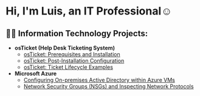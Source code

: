 <h1>Hi, I'm Luis, an <a >IT Professional</a>☺</h1>

<h2>👨‍💻 Information Technology Projects:</h2>

- <b>osTicket (Help Desk Ticketing System)</b>
  - [osTicket: Prerequisites and Installation](https://github.com/Henrythecoder/osticket-prereqs)
  - [osTicket: Post-Installation Configuration](https://github.com/Henrythecoder/post-install-config)
  - [osTicket: Ticket Lifecycle Examples](https://github.com/Henrythecoder/ticket-lifecycle)
- <b>Microsoft Azure</b>
  - [Configuring On-premises Active Directory within Azure VMs](https://github.com/Henrythecoder/configure-ad)
  - [Network Security Groups (NSGs) and Inspecting Network Protocols](https://github.com/Henrythecoder)






